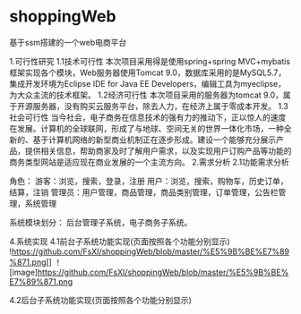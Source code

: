 # shoppingWeb
基于ssm搭建的一个web电商平台

1.可行性研究
1.1技术可行性
	本次项目采用得是使用spring+spring MVC+mybatis框架实现各个模块，Web服务器使用Tomcat 9.0，数据库采用的是MySQL5.7，集成开发环境为Eclipse IDE for Java EE Developers，编辑工具为myeclipse，为大众主流的技术框架。
1.2经济可行性
	本次项目采用的服务器为tomcat 9.0，属于开源服务器，没有购买云服务平台，除去人力，在经济上属于零成本开发。
1.3社会可行性
	当今社会，电子商务在信息技术的强有力的推动下，正以惊人的速度在发展。计算机的全球联网，形成了与地球、空间无关的世界一体化市场，一种全新的、基于计算机网络的新型商业机制正在逐步形成。建设一个能够充分展示产品，提供相关信息，帮助商家及时了解用户需求，以及实现用户订购产品等功能的商务类型网站是适应现在商业发展的一个主流方向。
2.需求分析
2.1功能需求分析

角色：
游客：浏览，搜索，登录，注册
用户：浏览，搜索，购物车，历史订单，结算，注销
管理员：用户管理，商品管理，商品类别管理，订单管理，公告栏管理，系统管理


系统模块划分：
后台管理子系统，电子商务子系统。

4.系统实现
4.1前台子系统功能实现(页面按照各个功能分别显示)
!https://github.com/FsXI/shoppingWeb/blob/master/%E5%9B%BE%E7%89%871.png[]
！[image]https://github.com/FsXI/shoppingWeb/blob/master/%E5%9B%BE%E7%89%871.png
















4.2后台子系统功能实现(页面按照各个功能分别显示)












